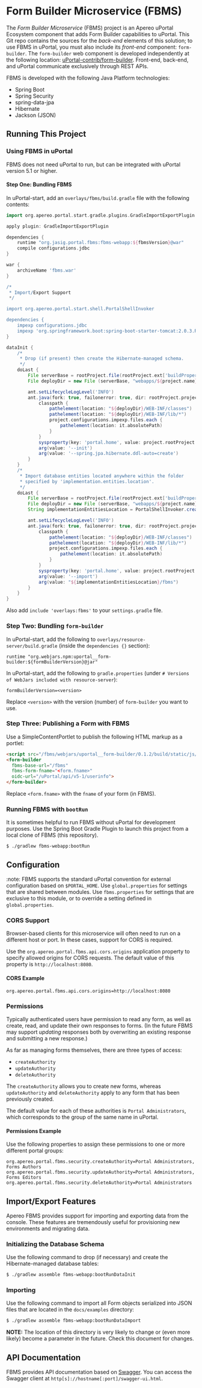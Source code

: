 # Form Builder Microservice (FBMS)

The _Form Builder Microservice_ (FBMS) project is an Apereo uPortal Ecosystem component that adds
Form Builder capabilities to uPortal.  This Git repo contains the sources for the _back-end_
elements of this solution;  to use FBMS in uPortal, you must also include its _front-end_ component:
`form-builder`.  The `form-builder` web component is developed independently at the following
location:  [uPortal-contrib/form-builder][].  Front-end, back-end, and uPortal communicate
exclusively through REST APIs.

FBMS is developed with the following Java Platform technologies:

  - Spring Boot
  - Spring Security
  - spring-data-jpa
  - Hibernate
  - Jackson (JSON)

## Running This Project

### Using FBMS in uPortal

FBMS does not need uPortal to run, but can be integrated with uPortal version 5.1 or higher.

#### Step One:  Bundling FBMS

In uPortal-start, add an `overlays/fbms/build.gradle` file with the following contents:

```groovy
import org.apereo.portal.start.gradle.plugins.GradleImportExportPlugin

apply plugin: GradleImportExportPlugin

dependencies {
    runtime "org.jasig.portal.fbms:fbms-webapp:${fbmsVersion}@war"
    compile configurations.jdbc
}

war {
    archiveName 'fbms.war'
}

/*
 * Import/Export Support
 */

import org.apereo.portal.start.shell.PortalShellInvoker

dependencies {
    impexp configurations.jdbc
    impexp 'org.springframework.boot:spring-boot-starter-tomcat:2.0.3.RELEASE' // Version should match FBMS
}

dataInit {
    /*
     * Drop (if present) then create the Hibernate-managed schema.
     */
    doLast {
        File serverBase = rootProject.file(rootProject.ext['buildProperties'].getProperty('server.base'))
        File deployDir = new File (serverBase, "webapps/${project.name}")

        ant.setLifecycleLogLevel('INFO')
        ant.java(fork: true, failonerror: true, dir: rootProject.projectDir, classname: 'org.apereo.portal.fbms.ApereoFbmsApplication') {
            classpath {
                pathelement(location: "${deployDir}/WEB-INF/classes")
                pathelement(location: "${deployDir}/WEB-INF/lib/*")
                project.configurations.impexp.files.each {
                    pathelement(location: it.absolutePath)
                }
            }
            sysproperty(key: 'portal.home', value: project.rootProject.ext['buildProperties'].getProperty('portal.home'))
            arg(value: '--init')
            arg(value: '--spring.jpa.hibernate.ddl-auto=create')
        }
    }
    /*
     * Import database entities located anywhere within the folder
     * specified by 'implementation.entities.location'.
     */
    doLast {
        File serverBase = rootProject.file(rootProject.ext['buildProperties'].getProperty('server.base'))
        File deployDir = new File (serverBase, "webapps/${project.name}")
        String implementationEntitiesLocation = PortalShellInvoker.createGroovySafePath(rootProject.ext['buildProperties'].getProperty('implementation.entities.location'))

        ant.setLifecycleLogLevel('INFO')
        ant.java(fork: true, failonerror: true, dir: rootProject.projectDir, classname: 'org.apereo.portal.fbms.ApereoFbmsApplication') {
            classpath {
                pathelement(location: "${deployDir}/WEB-INF/classes")
                pathelement(location: "${deployDir}/WEB-INF/lib/*")
                project.configurations.impexp.files.each {
                    pathelement(location: it.absolutePath)
                }
            }
            sysproperty(key: 'portal.home', value: project.rootProject.ext['buildProperties'].getProperty('portal.home'))
            arg(value: '--import')
            arg(value: "${implementationEntitiesLocation}/fbms")
        }
    }
}
```

Also add `include 'overlays:fbms'` to your `settings.gradle` file.

### Step Two:  Bundling `form-builder`

In uPortal-start, add the following to `overlays/resource-server/build.gradle` (inside the
`dependencies {}` section):

```
runtime "org.webjars.npm:uportal__form-builder:${formBuilderVersion}@jar"
```

In uPortal-start, add the following to `gradle.properties` (under `# Versions of WebJars included with
resource-server`):

```
formBuilderVersion=<version>
```

Replace `<version>` with the version (number) of `form-builder` you want to use.

### Step Three:  Publishing a Form with FBMS

Use a SimpleContentPortlet to publish the following HTML markup as a portlet:

```html
<script src="/fbms/webjars/uportal__form-builder/0.1.2/build/static/js/form-builder.js"></script>
<form-builder
  fbms-base-url="/fbms"
  fbms-form-fname="<form.fname>"
  oidc-url="/uPortal/api/v5-1/userinfo">
</form-builder>
```

Replace `<form.fname>` with the `fname` of your form (in FBMS).

### Running FBMS with `bootRun`

It is sometimes helpful to run FBMS without uPortal for development purposes.  Use the Spring
Boot Gradle Plugin to launch this project from a local clone of FBMS (this repository).

```console
$ ./gradlew fbms-webapp:bootRun
```

## Configuration

:note: FBMS supports the standard uPortal convention for external configuration based on
`$PORTAL_HOME`.  Use `global.properties` for settings that are shared between modules.  Use
`fbms.properties` for settings that are exclusive to this module, or to override a setting defined
in `global.properties`.

### CORS Support

Browser-based clients for this microservice will often need to run on a different host or port.  In
these cases, support for CORS is required.

Use the `org.apereo.portal.fbms.api.cors.origins` application property to specify allowed origins
for CORS requests.  The default value of this property is `http://localhost:8080`.

#### CORS Example

```
org.apereo.portal.fbms.api.cors.origins=http://localhost:8080
```

### Permissions

Typically authenticated users have permission to read any form, as well as create, read, and update
their own responses to forms.  (In the future FBMS may support *updating* responses both by
overwriting an existing response and submitting a new response.)

As far as managing forms themselves, there are three types of access:

  - `createAuthority`
  - `updateAuthority`
  - `deleteAuthority`

The `createAuthority` allows you to create new forms, whereas `updateAuthority` and `deleteAuthority`
apply to any form that has been previously created.

The default value for each of these authorities is `Portal Administrators`, which corresponds to the
group of the same name in uPortal.

#### Permissions Example

Use the following properties to assign these permissions to one or more different portal groups:

```
org.apereo.portal.fbms.security.createAuthority=Portal Administrators, Forms Authors
org.apereo.portal.fbms.security.updateAuthority=Portal Administrators, Forms Editors
org.apereo.portal.fbms.security.deleteAuthority=Portal Administrators
```

## Import/Export Features

Apereo FBMS provides support for importing and exporting data from the console.  These features are
tremendously useful for provisioning new environments and migrating data.

### Initializing the Database Schema

Use the following command to drop (if necessary) and create the Hibernate-managed database tables:

```bash
$ ./gradlew assemble fbms-webapp:bootRunDataInit
```

### Importing

Use the following command to import all Form objects serialized into JSON files that are located in
the `docs/examples` directory:

```bash
$ ./gradlew assemble fbms-webapp:bootRunDataImport
```

**NOTE:** The location of this directory is very likely to change or (even more likely) become a
parameter in the future.  Check this document for changes.

## API Documentation

FBMS provides API documentation based on [Swagger][].  You can access the Swagger client at
`http[s]://hostname[:port]/swagger-ui.html`.

[uPortal-contrib/form-builder]: https://github.com/uPortal-contrib/form-builder
[Swagger]: https://swagger.io/
